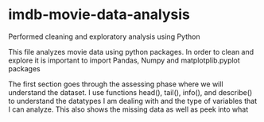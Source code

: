# imdb-movie-data-analysis
Performed cleaning and exploratory analysis using Python

This file analyzes movie data using python packages. In order to clean and explore it is important to import Pandas, Numpy and matplotplib.pyplot packages

The first section goes through the assessing phase where we will understand the dataset. I use functions head(), tail(), info(), and describe() to understand the datatypes I am dealing with and the type of variables that I can analyze. This also shows the missing data as well as peek into what 
